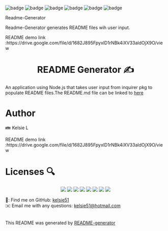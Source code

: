    ![badge](https://img.shields.io/badge/Javascript-yellow)   ![badge](https://img.shields.io/badge/-inquirer-red)  ![badge](https://img.shields.io/badge/jQuery-blue)  ![badge](https://img.shields.io/badge/-node.js-green)  ![badge](https://img.shields.io/badge/-screencastify-lightgrey)  ![badge](https://img.shields.io/badge/-json-orange)
<br/>

</h1>Readme-Generator</h1>
</p>Readme-Generator generates README files wih user input.

</p> README demo link :https://drive.google.com/file/d/1682J895FpyxlD1rNBk4iXV33aldOjX9O/view <p>
  

  

<h1 align="center">README Generator ✍️	</h1>

An application using Node.js that takes user input from inquirer pkg to populate README files.The README.md file can be linked to [here](/README.md)  

# Author
👪 Kelsie L

</p> README demo link :https://drive.google.com/file/d/1682J895FpyxlD1rNBk4iXV33aldOjX9O/view

  # Licenses 🔍
<p align="center">
    <img src="https://img.shields.io/badge/Javascript-yellow" />
    <img src="https://img.shields.io/badge/jQuery-blue"  />
    <img src="https://img.shields.io/badge/-node.js-green" />
    <img src="https://img.shields.io/badge/-inquirer-red" >
    <img src="https://img.shields.io/badge/-screencastify-lightgrey" />
    <img src="https://img.shields.io/badge/-json-orange" />
    <img src="https://img.shields.io/badge/license-ISC-brightgreen" />
    <img src="https://img.shields.io/badge/license-MIT-brightgreen" />
</p>
 
 🔎: Find me on GitHub: [kelsie51](https://github.com/kelsie51)<br />
  ✉️ Email me with any questions: kelsie51@hotmail.com<br /><br />


This README was generated by [README-generator](https://github.com/kelsie51/Readme-Generator) 


